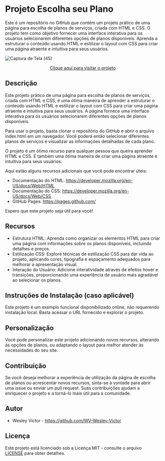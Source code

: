 # Projeto Escolha seu Plano
 Este é um repositório no GitHub que contém um projeto prático de uma página para escolha de planos de serviços, criada com HTML e CSS. O projeto tem como objetivo fornecer uma interface interativa para os usuários selecionarem diferentes opções de planos disponíveis. Aprenda a estruturar o conteúdo usando HTML e estilizar o layout com CSS para criar uma página atraente e intuitiva para seus usuários.
 
![Captura de Tela (45)](https://github.com/WV-Wesley-Victor/Projeto-Escolha-seu-Plano/assets/137107062/0b543424-da3f-4578-8829-3645332c6088)
 <p align="center">
  <a href="https://wv-wesley-victor.github.io/Projeto-Lista-de-Contatos/" target="_blank">Clique aqui para visitar o projeto</a>
</p>

## Descrição
Este projeto prático de uma página para escolha de planos de serviços, criada com HTML e CSS, é uma ótima maneira de aprender a estruturar o conteúdo usando HTML e estilizar o layout com CSS para criar uma página atraente e intuitiva para seus usuários. A página fornece uma interface interativa para os usuários selecionarem diferentes opções de planos disponíveis.

Para usar o projeto, basta clonar o repositório do GitHub e abrir o arquivo index.html em um navegador. Você poderá então selecionar diferentes planos de serviços e visualizar as informações detalhadas de cada plano.

O projeto é um ótimo recurso para qualquer pessoa que queira aprender HTML e CSS. É também uma ótima maneira de criar uma página atraente e intuitiva para seus usuários.

Aqui estão alguns recursos adicionais que você pode encontrar úteis:

* Documentação do HTML: https://developer.mozilla.org/en-US/docs/Web/HTML
* Documentação do CSS: https://developer.mozilla.org/en-US/docs/Web/CSS
* GitHub Pages: https://pages.github.com/

Espero que este projeto seja útil para você!

## Recursos
* Estrutura HTML: Aprenda como organizar os elementos HTML para criar uma página com informações sobre os planos disponíveis, incluindo detalhes e preços.
* Estilização CSS: Explore técnicas de estilização CSS para dar vida ao projeto, aplicando cores, tipografia e espaçamento adequados para melhorar a apresentação visual.
* Interação do Usuário: Adicione interatividade através de efeitos hover e transições, proporcionando uma experiência de usuário mais agradável ao selecionar os planos.

## Instruções de Instalação (caso aplicável)
Este projeto é um exemplo funcional disponibilizado online, não requerendo instalação local. Basta acessar o URL fornecido e explorar o projeto.

## Personalização
Você pode personalizar este projeto adicionando novos recursos, alterando as opções de planos, ou adaptando o layout para melhor atender às necessidades do seu site.

## Contribuição
Se você deseja melhorar a experiência de utilização da página de escolha de planos ou acrescentar novos recursos, sinta-se à vontade para abrir uma issue ou enviar um pull request. Suas contribuições ajudam a enriquecer o projeto e a torná-lo mais útil para a comunidade.

## Autor
* Wesley Victor - https://github.com/WV-Wesley-Victor

## Licença
Este projeto está licenciado sob a Licença MIT - consulte o arquivo [LICENSE](LICENSE)  para obter detalhes.
